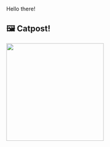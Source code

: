 Hello there!



## 🖼️ Catpost!

<sub>
    <img src="https://cdn2.thecatapi.com/images/chi.jpg" height="256">
</sub>

